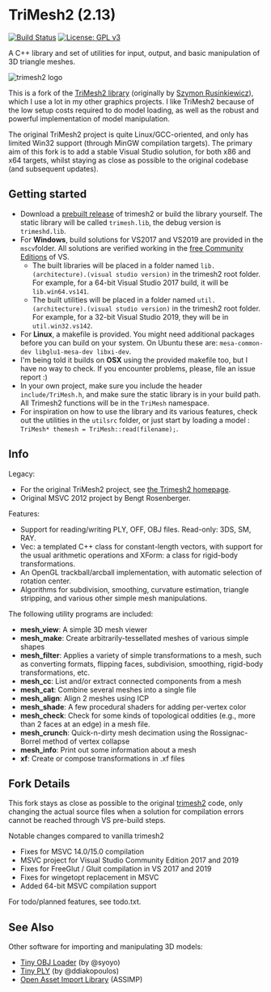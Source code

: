 # TriMesh2 (2.13)
[![Build Status](https://travis-ci.org/Forceflow/trimesh2.svg?branch=master)](https://travis-ci.org/Forceflow/trimesh2) [![License: GPL v3](https://img.shields.io/badge/License-GPL%20v3-blue.svg)](https://www.gnu.org/licenses/gpl-3.0)

A C++ library and set of utilities for input, output, and basic manipulation of 3D triangle meshes.

![trimesh2 logo](https://raw.githubusercontent.com/Forceflow/trimesh2/master/html/trimesh_logo.jpg)

This is a fork of the [TriMesh2 library](http://gfx.cs.princeton.edu/proj/trimesh2/) (originally by [Szymon Rusinkiewicz](https://www.cs.princeton.edu/~smr/)), which I use a lot in my other graphics projects. I like TriMesh2 because of the low setup costs required to do model loading, as well as the robust and powerful implementation of model manipulation.

The original TriMesh2 project is quite Linux/GCC-oriented, and only has limited Win32 support (through MinGW compilation targets). The primary aim of this fork is to add a stable Visual Studio solution, for both x86 and x64 targets, whilst staying as close as possible to the original codebase (and subsequent updates).
 
## Getting started
 * Download a [prebuilt release](https://github.com/Forceflow/trimesh2/releases) of trimesh2 or build the library yourself. The static library will be called `trimesh.lib`, the debug version is `trimeshd.lib`.
  * For **Windows**, build solutions for VS2017 and VS2019 are provided in the `mscv`folder. All solutions are verified working in the [free Community Editions](https://visualstudio.microsoft.com/vs/community/) of VS.
    * The built libraries will be placed in a folder named `lib.(architecture).(visual studio version)` in the trimesh2 root folder. For example, for a 64-bit Visual Studio 2017 build, it will be `lib.win64.vs141`.
    * The built utilities will be placed in a folder named `util.(architecture).(visual studio version)` in the trimesh2 root folder. For example, for a 32-bit Visual Studio 2019, they will be in `util.win32.vs142`.
   * For **Linux**, a makefile is provided. You might need additional packages before you can build on your system. On Ubuntu these are: `mesa-common-dev libglu1-mesa-dev libxi-dev`.
   * I'm being told it builds on **OSX** using the provided makefile too, but I have no way to check. If you encounter problems, please, file an issue report :)
 * In your own project, make sure you include the header `include/TriMesh.h`, and make sure the static library is in your build path. All Trimesh2 functions will be in the `TriMesh` namespace.
 * For inspiration on how to use the library and its various features, check out the utilities in the `utilsrc` folder, or just start by loading a model : `TriMesh* themesh = TriMesh::read(filename);`.

## Info
Legacy:

 * For the original TriMesh2 project, see [the Trimesh2 homepage](http://gfx.cs.princeton.edu/proj/trimesh2/).
 * Original MSVC 2012 project by Bengt Rosenberger.
 
Features: 

 * Support for reading/writing PLY, OFF, OBJ files. Read-only: 3DS, SM, RAY.
 * Vec: a templated C++ class for constant-length vectors, with support for the usual arithmetic operations and XForm: a class for rigid-body transformations.
 * An OpenGL trackball/arcball implementation, with automatic selection of rotation center.
 * Algorithms for subdivision, smoothing, curvature estimation, triangle stripping, and various other simple mesh manipulations.

The following utility programs are included:

 * **mesh_view**: A simple 3D mesh viewer
 * **mesh_make**: Create arbitrarily-tessellated meshes of various simple shapes
 * **mesh_filter**: Applies a variety of simple transformations to a mesh, such as converting formats, flipping faces, subdivision, smoothing, rigid-body transformations, etc.
 * **mesh_cc**: List and/or extract connected components from a mesh
 * **mesh_cat**: Combine several meshes into a single file
 * **mesh_align**: Align 2 meshes using ICP
 * **mesh_shade**: A few procedural shaders for adding per-vertex color
 * **mesh_check**: Check for some kinds of topological oddities (e.g., more than 2 faces at an edge) in a mesh file.
 * **mesh_crunch**: Quick-n-dirty mesh decimation using the Rossignac-Borrel method of vertex collapse
 * **mesh_info**: Print out some information about a mesh
 * **xf**: Create or compose transformations in .xf files

## Fork Details

This fork stays as close as possible to the original [trimesh2](http://gfx.cs.princeton.edu/proj/trimesh2/) code, only changing the actual source files when a solution for compilation errors cannot be reached through VS pre-build steps.

Notable changes compared to vanilla trimesh2
 * Fixes for MSVC 14.0/15.0 compilation
 * MSVC project for Visual Studio Community Edition 2017 and 2019
 * Fixes for FreeGlut / Gluit compilation in VS 2017 and 2019
 * Fixes for wingetopt replacement in MSVC
 * Added 64-bit MSVC compilation support

For todo/planned features, see todo.txt.

## See Also

Other software for importing and manipulating 3D models:
 * [Tiny OBJ Loader](https://github.com/syoyo/tinyobjloader) (by @syoyo)
 * [Tiny PLY](https://github.com/ddiakopoulos/tinyply) (by @ddiakopoulos)
 * [Open Asset Import Library](http://www.assimp.org/) (ASSIMP)
